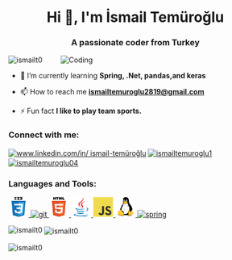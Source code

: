 <h1 align="center">Hi 👋, I'm İsmail Temüroğlu</h1>
<h3 align="center">A passionate coder from Turkey</h3>
<img align="right" alt="Coding" width="400" src="https://camo.githubusercontent.com/5ddf73ad3a205111cf8c686f687fc216c2946a75005718c8da5b837ad9de78c9/68747470733a2f2f7468756d62732e6766796361742e636f6d2f4576696c4e657874446576696c666973682d736d616c6c2e676966">


<p align="left"> <img src="https://komarev.com/ghpvc/?username=ismailt0&label=Profile%20views&color=0e75b6&style=flat" alt="ismailt0" /> </p>

- 🌱 I’m currently learning **Spring, .Net, pandas,and keras**

- 📫 How to reach me **ismailtemuroglu2819@gmail.com**

- ⚡ Fun fact **I like to play team sports.**

<h3 align="left">Connect with me:</h3>
<p align="left">
<a href="https://linkedin.com/in/www.linkedin.com/in/ ismail-temüroğlu" target="blank"><img align="center" src="https://raw.githubusercontent.com/rahuldkjain/github-profile-readme-generator/master/src/images/icons/Social/linked-in-alt.svg" alt="www.linkedin.com/in/ ismail-temüroğlu" height="30" width="40" /></a>
<a href="https://www.hackerrank.com/ismailtemuroglu1" target="blank"><img align="center" src="https://raw.githubusercontent.com/rahuldkjain/github-profile-readme-generator/master/src/images/icons/Social/hackerrank.svg" alt="ismailtemuroglu1" height="30" width="40" /></a>
<a href="https://www.leetcode.com/ismailtemuroglu04" target="blank"><img align="center" src="https://raw.githubusercontent.com/rahuldkjain/github-profile-readme-generator/master/src/images/icons/Social/leet-code.svg" alt="ismailtemuroglu04" height="30" width="40" /></a>
</p>

<h3 align="left">Languages and Tools:</h3>
<p align="left"> <a href="https://www.w3schools.com/css/" target="_blank" rel="noreferrer"> <img src="https://raw.githubusercontent.com/devicons/devicon/master/icons/css3/css3-original-wordmark.svg" alt="css3" width="40" height="40"/> </a> <a href="https://git-scm.com/" target="_blank" rel="noreferrer"> <img src="https://www.vectorlogo.zone/logos/git-scm/git-scm-icon.svg" alt="git" width="40" height="40"/> </a> <a href="https://www.w3.org/html/" target="_blank" rel="noreferrer"> <img src="https://raw.githubusercontent.com/devicons/devicon/master/icons/html5/html5-original-wordmark.svg" alt="html5" width="40" height="40"/> </a> <a href="https://www.java.com" target="_blank" rel="noreferrer"> <img src="https://raw.githubusercontent.com/devicons/devicon/master/icons/java/java-original.svg" alt="java" width="40" height="40"/> </a> <a href="https://developer.mozilla.org/en-US/docs/Web/JavaScript" target="_blank" rel="noreferrer"> <img src="https://raw.githubusercontent.com/devicons/devicon/master/icons/javascript/javascript-original.svg" alt="javascript" width="40" height="40"/> </a> <a href="https://www.linux.org/" target="_blank" rel="noreferrer"> <img src="https://raw.githubusercontent.com/devicons/devicon/master/icons/linux/linux-original.svg" alt="linux" width="40" height="40"/> </a> <a href="https://spring.io/" target="_blank" rel="noreferrer"> <img src="https://www.vectorlogo.zone/logos/springio/springio-icon.svg" alt="spring" width="40" height="40"/> </a> </p>

<p><img align="left" src="https://github-readme-stats.vercel.app/api/top-langs?username=ismailt0&show_icons=true&locale=en&layout=compact" alt="ismailt0" /></p>

<p>&nbsp;<img align="center" src="https://github-readme-stats.vercel.app/api?username=ismailt0&show_icons=true&locale=en" alt="ismailt0" /></p>

<p><img align="center" src="https://github-readme-streak-stats.herokuapp.com/?user=ismailt0&" alt="ismailt0" /></p>
